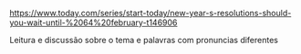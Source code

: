  https://www.today.com/series/start-today/new-year-s-resolutions-should-you-wait-until-%2064%20february-t146906
 
 <p> Leitura e discussão sobre o tema e palavras com pronuncias diferentes </p>
